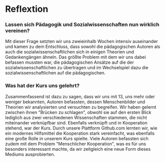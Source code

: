# Reflextion

### Lassen sich Pädagogik und Sozialwissenschaften nun wirklich vereinen?
Mit dieser Frage setzten wir uns zweieinhalb Wochen intensiv auseinander und kamen zu dem Entschluss, dass sowohl die pädagogischen Autoren als auch die sozialwissenschaftlichen sich in einigen Theorien und Gedankengängen ähneln. Das größte Problem mit dem wir uns dabei befassen mussten war, die pädagogischen Ansätze auf die der sozialwissenschaftlichen zu übertragen und im Wechselspiel dazu die sozialwissenschaftlichen auf die pädagogischen.
### Was hat der Kurs uns gelehrt?
Zusammenfassend ist dazu zu sagen, dass wir uns mit 13, uns mehr oder weniger bekannten, Autoren befassten, dessen Menschenbilder und Theorien wir analysierten und versuchten zu begreifen.
Wir haben gelernt zwischen ihnen "Brücken zu schlagen", obwohl sie auf den ersten Blick lediglich aus zwei verschiedenen Wissenschaften stammen, die nicht miteinander verknüpfbar sind.
Ebenfalls verknüpft und in Kooperation stehend, war der Kurs.
Durch unsere Plattform Github.com lernten wir, wie ein modernes Hilfsmittel die Kooperation stark vereinfacht, was ebenfalls eine große Rolle in unserem Kurs spielte.
Viele Autoren befassten sich zudem mit dem Problem "Menschlicher Kooperation", was es für uns besonders interessant machte, da wir zeitgleich eine neue Form dieses Mediums ausprobierten.
